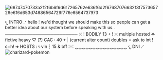 ![68747470733a2f2f6b6f6d617265762e636f6d2f67687076632f3f757365726e616d653d74686564726f776e6564737973](https://github.com/user-attachments/assets/25e44028-164e-4995-8044-2a7323775538)

𐔌 INTRO .ᐟ
hello ! we'd thought we should make this so people can get a better idea about our system before speaking with us . ────────────────────────
𓏴 ! BODILY 13 + ! 𓏴
multiple hosted 𖤐 fictive heavy ♡ (?)
CAC : 40 + | (current alter count)
doubles = ask to int !
c+h!
➜ HOSTS : ৎ
vin ┆ 15 & bff 𓏵
‿‿‿‿‿‿‿‿‿‿‿‿‿‿‿
𐔌 DNI .ᐟ
![charizard-pokemon](https://github.com/user-attachments/assets/500fc8d4-866d-4c66-9ca0-c5ead97d3e2d)
